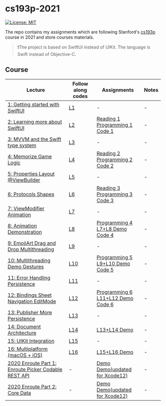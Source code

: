 # cs193p-2021

[![License: MIT](https://img.shields.io/badge/License-MIT-yellow.svg)](https://opensource.org/licenses/MIT)

The repo contains my assignments which are following Stanford's [cs193p](https://cs193p.sites.stanford.edu/) course in 2021 and store courses materials.

> ❗️The project is based on SwiftUI instead of UIKit. The language is Swift instead of Objective-C.

## Course

| Lecture | Follow along codes | Assignments | Notes |
| ----- | ----- | ----- | ----- |
| [1: Getting started with SwiftUI](https://www.youtube.com/watch?v=bqu6BquVi2M) | [L1](./follow-along-code/Lecture1) | - | - |
| [2: Learning more about SwiftUI](https://www.youtube.com/watch?v=3lahkdHEhW8) | [L2](./follow-along-code/Lecture2) | [Reading 1](https://cs193p.sites.stanford.edu/sites/g/files/sbiybj16636/files/media/file/reading_1.pdf) <br> [Programming 1](https://cs193p.sites.stanford.edu/sites/g/files/sbiybj16636/files/media/file/assignment_1.pdf) <br> [Code 1](./assignment/Assignment1) | - |
| [3: MVVM and the Swift type system](https://www.youtube.com/watch?v=--qKOhdgJAs) | [L3](./follow-along-code/Lecture3) | - | - |
| [4: Memorize Game Logic](https://www.youtube.com/watch?v=oWZOFSYS5GE) | [L4](./follow-along-code/Lecture4) | [Reading 2](https://cs193p.sites.stanford.edu/sites/g/files/sbiybj16636/files/media/file/Reading%202.pdf) <br> [Programming 2](https://cs193p.sites.stanford.edu/sites/g/files/sbiybj16636/files/media/file/Assignment%202.pdf) <br> [Code 2](./assignment/Assignment2) | - |
| [5: Properties Layout @ViewBuilder](https://www.youtube.com/watch?v=ayQl_F_uMS4) | [L5](./follow-along-code/Lecture5) | - | - |
| [6: Protocols Shapes](https://www.youtube.com/watch?v=Og9gXZpbKWo) | [L6](./follow-along-code/Lecture6) | [Reading 3](https://cs193p.sites.stanford.edu/sites/g/files/sbiybj16636/files/media/file/reading_3_0.pdf) <br> [Programming 3](https://cs193p.sites.stanford.edu/sites/g/files/sbiybj16636/files/media/file/assignment_3_0.pdf) <br> [Code 3](./assignment/Assignment3) | - |
| [7: ViewModifier Animation](https://www.youtube.com/watch?v=PoeaUMGAx6c) | [L7](./follow-along-code/Lecture7) | - | - |
| [8: Animation Demonstration](https://www.youtube.com/watch?v=-N1UR7Y105g) | [L8](./follow-along-code/Lecture8) | [Programming 4](https://cs193p.sites.stanford.edu/sites/g/files/sbiybj16636/files/media/file/assignment_4_0.pdf) <br> [L7+L8 Demo](https://web.stanford.edu/class/cs193p/Spring2021/MemorizeL8.zip) <br> [Code 4](./assignment/Assignment4) | - |
| [9: EmojiArt Drag and Drop Multithreading](https://www.youtube.com/watch?v=eNS5EzgK3lY) | [L9](./follow-along-code/Lecture9) | - | - |
| [10: Multithreading Demo Gestures](https://www.youtube.com/watch?v=iszjyoo3SYI) | [L10](./follow-along-code/Lecture10) | [Programming 5](https://cs193p.sites.stanford.edu/sites/g/files/sbiybj16636/files/media/file/assignment_5_0.pdf) <br>  [L9+L10 Demo](https://web.stanford.edu/class/cs193p/Spring2021/EmojiArtL10.zip) <br> [Code 5](./assignment/Assignment5) | - |
| [11: Error Handling Persistence](https://www.youtube.com/watch?v=pT5yiBu2xbU) | [L11](./follow-along-code/Lecture11) | - | - |
| [12: Bindings Sheet Navigation EditMode](https://www.youtube.com/watch?v=s3tMkz1clOA) | [L12](./follow-along-code/Lecture12) | [Programming 6](https://cs193p.sites.stanford.edu/sites/g/files/sbiybj16636/files/media/file/assignment_6.pdf) <br>  [L11+L12 Demo](https://web.stanford.edu/class/cs193p/Spring2021/EmojiArtL12.zip) <br> [Code 6](./assignment/Assignment6) | - |
| [13: Publisher More Persistence](https://www.youtube.com/watch?v=wX3ruVLlWPg) | [L13](./follow-along-code/Lecture13) | - | - |
| [14: Document Architecture](https://www.youtube.com/watch?v=Ou25reI71zU) | [L14](./follow-along-code/Lecture14) | [L13+L14 Demo](https://web.stanford.edu/class/cs193p/Spring2021/EmojiArtL14.zip) | - |
| [15: UIKit Integration](https://www.youtube.com/watch?v=ba7sJ74vDtA) | [L15](./follow-along-code/Lecture15) | - | - |
| [16: Multiplatform (macOS + iOS)](https://www.youtube.com/watch?v=At6M7nUQ09E) | [L16](./follow-along-code/Lecture16) | [L15+L16 Demo](https://web.stanford.edu/class/cs193p/Spring2021/EmojiArtL16.zip) | - |
| [2020 Enroute Part 1: Enroute Picker Codable REST API](https://www.youtube.com/watch?v=fCfC6m7XUew) | - | [Demo](https://web.stanford.edu/class/cs193p/Spring2020/EnrouteL11.zip) <br> [Demo(updated for Xcode12)](https://web.stanford.edu/class/cs193p/Spring2021/EnrouteL11.Xcode12.zip) | - |
| [2020 Enroute Part 2: Core Data](https://www.youtube.com/watch?v=yOhyOpXvaec) | - | [Demo](https://web.stanford.edu/class/cs193p/Spring2020/EnrouteL12.zip) <br> [Demo(updated for Xcode12)](https://web.stanford.edu/class/cs193p/Spring2021/EnrouteL12.Xcode12.zip) | - |
